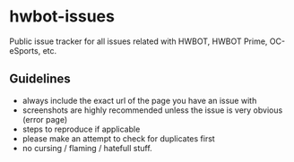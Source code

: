 # hwbot-issues
Public issue tracker for all issues related with HWBOT, HWBOT Prime, OC-eSports, etc.

## Guidelines
* always include the exact url of the page you have an issue with
* screenshots are highly recommended unless the issue is very obvious (error page)
* steps to reproduce if applicable
* please make an attempt to check for duplicates first
* no cursing / flaming / hatefull stuff.
